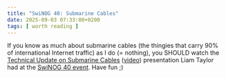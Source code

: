 ```yaml
---
title: "SwiNOG 40: Submarine Cables"
date: 2025-09-03 07:33:00+0200
tags: [ worth reading ]
---
```

If you know as much about submarine cables (the thingies that carry 90% of international Internet traffic) as I do (= nothing), you SHOULD watch the [Technical Update on Submarine Cables](https://www.swinog.ch/wp-content/uploads/2025/06/Liam-Taylor-David-Lloyd-Exa-A-Technical-Update-on-Submarine-Cables.pdf) ([video](https://youtu.be/JYblPwg70Ns)) presentation  Liam Taylor had at the [SwiNOG 40 event](/2025/06/swinog/). Have fun ;)